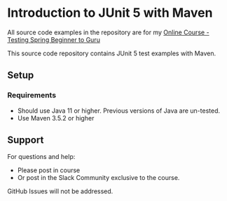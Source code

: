 

# Introduction to JUnit 5 with Maven

All source code examples in the repository are for my [Online Course - Testing Spring Beginner to Guru](https://springframework.guru)

This source code repository contains JUnit 5 test examples with Maven.

## Setup
### Requirements
* Should use Java 11 or higher. Previous versions of Java are un-tested.
* Use Maven 3.5.2 or higher

## Support
For questions and help:
* Please post in course
* Or post in the Slack Community exclusive to the course.

GitHub Issues will not be addressed.
